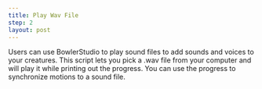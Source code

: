 ```yaml
---
title: Play Wav File
step: 2
layout: post
---
```


Users can use BowlerStudio to play sound files to add sounds and voices to your creatures. This script lets you pick a .wav file from your computer and will play it while printing out the progress. You can use the progress to synchronize motions to a sound file. 

<script src="https://gist.github.com/madhephaestus/9655185a6b0f3a230158.js"></script>